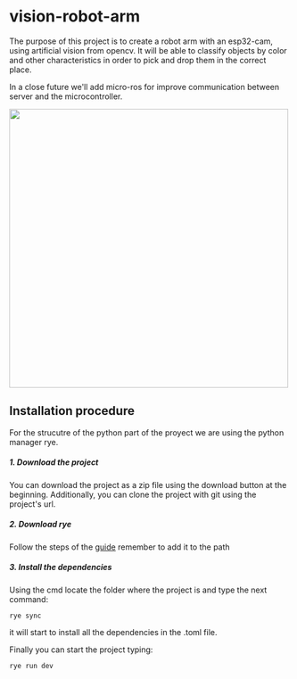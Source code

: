 # vision-robot-arm

The purpose of this project is to create a robot arm with an esp32-cam, using artificial vision from opencv.
It will be able to classify objects by color and other characteristics in order to pick and drop them in the correct place.

In a close future we'll add micro-ros for improve communication between server and the microcontroller.

<picture> <img src="https://i.ibb.co/Zf3y1xT/structure.png" width = 500px></picture>

## Installation procedure

For the strucutre of the python part of the proyect we are using the python manager rye.

##### 1. Download the project

You can download the project as a zip file using the download button at the beginning. Additionally, you can clone the project with git using the project's url.

##### 2. Download rye

Follow the steps of the [guide](https://rye-up.com/guide/installation/)
remember to add it to the path

##### 3. Install the dependencies

Using the cmd locate the folder where the project is and type the next command:

```
rye sync
```

it will start to install all the dependencies in the .toml file.

Finally you can start the project typing:

```
rye run dev
```
